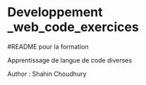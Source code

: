 # Developpement _web_code_exercices

#README pour la formation

Apprentissage de langue de code diverses

Author : Shahin Choudhury
